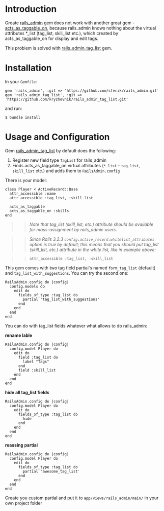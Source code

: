 Introduction
============

Greate [rails_admin](https://github.com/sferik/rails_admin) gem does not work with another great gem - [acts_as_taggable_on](https://github.com/mbleigh/acts-as-taggable-on), because rails_admin knows nothing about the virtual attributes *_list (tag_list, skill_list etc.), which created by acts_as_taggable_on for display and edit tags.

This problem is solved with [rails_admin_tag_list](https://github.com/kryzhovnik/rails_admin_tag_list) gem.

Installation
============

In your `Gemfile`:

    gem 'rails_admin', :git => 'https://github.com/sferik/rails_admin.git'
    gem 'rails_admin_tag_list', :git => 'https://github.com/kryzhovnik/rails_admin_tag_list.git'

and run:

    $ bundle install

Usage and Configuration
=======================

Gem [rails_admin_tag_list](https://github.com/kryzhovnik/rails_admin_tag_list) by default does the following:

1. Register new field type `TagList` for rails_admin
2. Finds acts_as_taggable_on virtual attributes (`*_list` - `tag_list`, `skill_list` etc.) and adds them to `RailsAdmin.config`

There is your model:

    class Player < ActiveRecord::Base
      attr_accessible :name
      attr_accessible :tag_list, :skill_list

      acts_as_taggable
      acts_as_taggable_on :skills
    end



> > *Note that tag_list (skill_list, etc.) attribute should be available for mass-assignment by rails_admin users.*

> > *Since Rails 3.2.3 `config.active_record.whitelist_attributes` option is true by default; this means that you should put tag_list (skill_list, etc.) attribute in the white list, like in example above:*

> > `attr_accessible :tag_list, :skill_list`

This gem comes with two tag field partial's named `form_tag_list` (default) and `tag_list_with_suggestions`. You can try the second one:

    RailsAdmin.config do |config|
      config.models do
        edit do
          fields_of_type :tag_list do
            partial 'tag_list_with_suggestions'
          end
        end
      end
    end

You can do with tag_list fields whatever what allows to do rails_admin:

**rename lable**

    RailsAdmin.config do |config|
      config.model Player do
        edit do
          field :tag_list do
            label "Tags"
          end
          field :skill_list
        end
      end
    end

**hide all tag_list fields**

    RailsAdmin.config do |config|
      config.model Player do
        edit do
          fields_of_type :tag_list do
            hide
          end
        end
      end
    end

**reassing partial**

    RailsAdmin.config do |config|
      config.model Player do
        edit do
          fields_of_type :tag_list do
            partial 'awesome_tag_list'
          end
        end
      end
    end

Create you custom partial and put it to `app/views/rails_admin/main/` in your own project folder 
